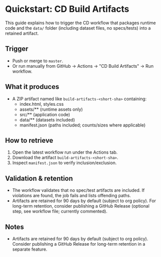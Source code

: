 # Quickstart: CD Build Artifacts

This guide explains how to trigger the CD workflow that packages runtime code and the `data/` folder (including dataset files, no specs/tests) into a retained artifact.

## Trigger
- Push or merge to `master`.
- Or run manually from GitHub → Actions → "CD Build Artifacts" → Run workflow.

## What it produces
- A ZIP artifact named like `build-artifacts-<short-sha>` containing:
  - index.html, styles.css
  - assets/** (runtime assets only)
  - src/** (application code)
  - data/** (datasets included)
  - manifest.json (paths included; counts/sizes where applicable)

## How to retrieve
1. Open the latest workflow run under the Actions tab.
2. Download the artifact `build-artifacts-<short-sha>`.
3. Inspect `manifest.json` to verify inclusion/exclusion.

## Validation & retention
- The workflow validates that no spec/test artifacts are included. If violations are found, the job fails and lists offending paths.
- Artifacts are retained for 90 days by default (subject to org policy). For long-term retention, consider publishing a GitHub Release (optional step, see workflow file; currently commented).

## Notes
- Artifacts are retained for 90 days by default (subject to org policy). Consider publishing a GitHub Release for long-term retention in a separate feature.
